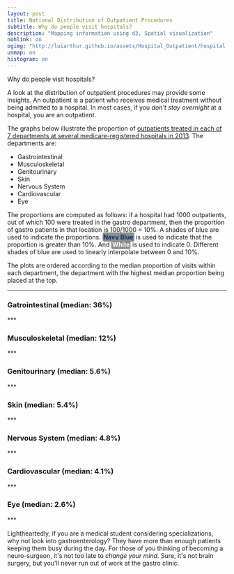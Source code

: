 ```yaml
---
layout: post
title: National Distribution of Outpatient Procedures
subtitle: Why do people visit hospitals?
description: "Mapping information using d3, Spatial visualization"
nohlink: on
ogimg: "http://luiarthur.github.io/assets/Hospital_Outpatient/hospital.png"
usmap: on
histogram: on
---
```


Why do people visit hospitals? 

A look at the distribution of outpatient procedures may provide some insights.
An outpatient is a patient who receives medical treatment without being
admitted to a hospital. In most cases, if you *don't stay overnight* at a
hospital, you are an outpatient.

The graphs below illustrate the proportion of [outpatients treated in each of 7
departments at several medicare-registered hospitals in
2013](http://catalog.data.gov/dataset/outpatient-procedures-volume/resource/af370823-8af4-414e-bf65-ca1b7f6f3fa0).
The departments are:

- Gastrointestinal
- Musculoskeletal
- Genitourinary
- Skin
- Nervous System
- Cardiovascular
- Eye

The proportions are computed as follows: if a hospital had 1000 outpatients,
out of which 100 were treated in the gastro department, then the proportion of
gastro patients in that location is 100/1000 = 10%. A shades of blue are used
to indicate the proportions. <text style="color: rgb(8,48,107); font-weight:
bold; background-color: #8D8D8D; padding: 2px; border-radius: 4px;"> Navy
Blue</text> is used to indicate that the proportion is greater than 10%.  And
<text style="color: white; font-weight: bold; background-color: #8D8D8D;
padding: 2px; border-radius: 4px;">White</text> is used to indicate 0. 
Different shades of blue are used to linearly interpolate between 0 and 10%.

The plots are ordered according to the median proportion of visits within each
department, the department with the highest median proportion being placed at
the top.

***

### Gatrointestinal (median: 36%)
<div id='gastro'></div>
<div id='gastroh'></div>
***

### Musculoskeletal (median: 12%)
<div id='muscle'></div>
<div id='muscleh'></div>
***

### Genitourinary (median: 5.6%)
<div id='genital'></div>
<div id='genitalh'></div>
***

### Skin (median: 5.4%)
<div id='skin'></div>
<div id='skinh'></div>
***

### Nervous System (median: 4.8%)
<div id='nerve'></div>
<div id='nerveh'></div>
***

### Cardiovascular (median: 4.1%)
<div id='cardio'></div>
<div id='cardioh'></div>
***

### Eye (median: 2.6%)
<div id='eye'></div>
<div id='eyeh'></div>
***

Lightheartedly, if you are a medical student considering specializations, why
not look into gastroenterology? They have more than enough patients keeping
them busy during the day.  For those of you thinking of becoming a
neuro-surgeon, it's not too late to *change your mind*. Sure, it's not brain
surgery, but you'll never run out of work at the gastro clinic.

<script>
  var thresh = .1;
  var color = 'blue'; //orig
  var r = 3;
  var op = .7;
  var scale = 700;
  usmap("/assets/Hospital_Outpatient/prop.csv","Gastrointestinal",scale,"#gastro",r,op,'blue',0,thresh);
  usmap("/assets/Hospital_Outpatient/prop.csv","Musculoskeletal",scale,"#muscle",r,op,'blue',0,thresh);
  usmap("/assets/Hospital_Outpatient/prop.csv","Genitourinary",scale,"#genital",r,op,'blue',0,thresh);
  usmap("/assets/Hospital_Outpatient/prop.csv","Skin",scale,"#skin",r,op,'blue',0,thresh);
  usmap("/assets/Hospital_Outpatient/prop.csv","Nervous.System",scale,"#nerve",r,op,'blue',0,thresh);
  usmap("/assets/Hospital_Outpatient/prop.csv","Cardiovascular",scale,"#cardio",r,op,'blue',0,thresh);
  usmap("/assets/Hospital_Outpatient/prop.csv","Eye",scale,"#eye",r,op,'blue',0,thresh);

  var gastro = [],
      muscle = [],
      genital = [],
      skin = [],
      ns = [],
      cardio = [],
      eye = [];

  var margin = {top: 50, right: 100, bottom: 30, left: 100};

  d3.csv('/assets/Hospital_Outpatient/prop.csv', function(csv) {
    csv.map(function(d) { 
      gastro.push(d.Gastrointestinal);
      muscle.push(d.Musculoskeletal);
      genital.push(d.Genitourinary);
      skin.push(d.Skin);
      ns.push(d["Nervous.System"]);
      cardio.push(d.Cardiovascular);
      eye.push(d.Eye);
    });
    histogram(gastro,"#gastroh",margin);
    histogram(muscle,"#muscleh",margin);
    histogram(genital,"#genitalh",margin);
    histogram(skin,"#skinh",margin);
    histogram(ns,"#nerveh",margin);
    histogram(cardio,"#cardioh",margin);
    histogram(eye,"#eyeh",margin);
  });
</script>
